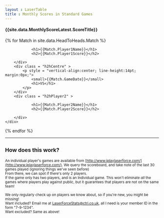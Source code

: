 ```yaml
---
layout : LaserTable
title : Monthly Scores in Standard Games
---
```


#### {{site.data.MonthlyScoreLatest.ScoreTitle}}

{% for Match in site.data.HeadToHeads.Match %}
<div class = "h2hBox" >
    <div class = "h2hContent" >
        <div class = "h2hPlayer1">
            
                <h1>{{Match.Player1Name}}</h1>
                <h2>{{Match.Player1Score}}</h2>
            
        </div>
        <div class = "h2hCentre" >
            <p style = "vertical-align:center; line-height:14pt; margin:0px;">
                <small>{{Match.GameDate}}</small>
                <h1>VS</h1>
            </p>
        </div>
        <div class = "h2hPlayer2" >
            
                <h1>{{Match.Player2Name}}</h1>
                <h2>{{Match.Player2Score}}</h2>
            
        </div>
    </div>
</div>
{% endfor %}

-----

## <small>How does this work?</small>

<small>An individual player's games are available from [http://www.iplaylaserforce.com/](http://www.iplaylaserforce.com/). We query the scoreboard, and take note of the last 30 games played (ignoring things we've seen before)<br/> From there, we can spot if there's only 2 players. <br/>
If the game only has two players, and is an Individual game. This won't eliminate <i>all</i> the games where players play against public, but it guarantees that players are not on the same team!</small>

<small>We only regularly check up on players we know about, so if you're new, you might be missing!  <br/>
Want included? Email me at [LaserForceStats@ctri.co.uk](mailto:LaserForceStats@ctri.co.uk), all I need is your member ID in the form "7-9-1234". <br/>
Want excluded? Same as above!</small>
